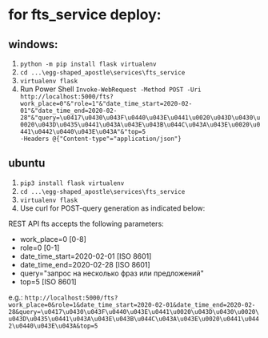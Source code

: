 # for fts_service deploy:
## windows:
1. <code>python -m pip install flask virtualenv</code>
2. <code>cd ...\egg-shaped_apostle\services\fts_service</code>
3. <code>virtualenv flask</code>
4. Run Power Shell
<code>Invoke-WebRequest -Method POST -Uri http://localhost:5000/fts?work_place=0"&"role=1"&"date_time_start=2020-02-01"&"date_time_end=2020-02-28"&"query=\u0417\u0430\u043F\u0440\u043E\u0441\u0020\u043D\u0430\u0020\u043D\u0435\u0441\u043A\u043E\u043B\u044C\u043A\u043E\u0020\u0441\u0442\u0440\u043E\u043A"&"top=5 -Headers @{"Content-type"="application/json"}</code>
## ubuntu
1. <code>pip3 install flask virtualenv</code>
2. <code>cd ...\egg-shaped_apostle\services\fts_service</code>
3. <code>virtualenv flask</code>
4. Use curl for POST-query generation as indicated below:

REST API fts accepts the following parameters:
 - work_place=0 [0-8]
 - role=0 [0-1]
 - date_time_start=2020-02-01 [ISO 8601]
 - date_time_end=2020-02-28 [ISO 8601]
 - query="запрос на несколько фраз или предложений"
 - top=5 [ISO 8601]
 
e.g.:
<code>http://localhost:5000/fts?work_place=0&role=1&date_time_start=2020-02-01&date_time_end=2020-02-28&query=\u0417\u0430\u043F\u0440\u043E\u0441\u0020\u043D\u0430\u0020\u043D\u0435\u0441\u043A\u043E\u043B\u044C\u043A\u043E\u0020\u0441\u0442\u0440\u043E\u043A&top=5</code>
